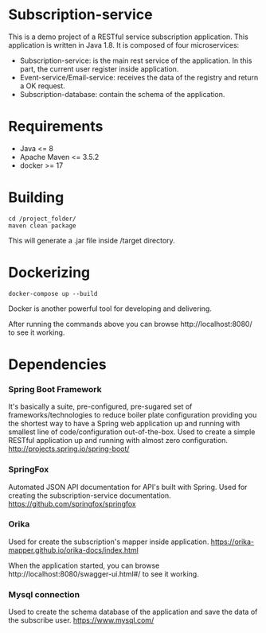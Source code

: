 # Subscription-service

This is a demo project of a RESTful service subscription application. This application is written in Java 1.8.
It is composed of four microservices:
  - Subscription-service: is the main rest service of the application. In this part, the current user register inside application.
  - Event-service/Email-service: receives the data of the registry and return a OK request.
  - Subscription-database: contain the schema of the application.

# Requirements
 -  Java <= 8
 - Apache Maven <= 3.5.2
 - docker >= 17

# Building
    cd /project_folder/
    maven clean package

This will generate a .jar file inside /target directory.


# Dockerizing
    docker-compose up --build

Docker is another powerful tool for developing and delivering.

After running the commands above you can browse http://localhost:8080/ to see it working.



# Dependencies

### Spring Boot Framework
It's basically a suite, pre-configured, pre-sugared set of frameworks/technologies to reduce boiler plate configuration providing you the shortest way to have a Spring web application up and running with smallest line of code/configuration out-of-the-box. 
Used to create a simple RESTful application up and running with almost zero configuration. 
http://projects.spring.io/spring-boot/

### SpringFox
Automated JSON API documentation for API's built with Spring. Used for creating the subscription-service documentation.
https://github.com/springfox/springfox

### Orika
Used for create the subscription's mapper inside application.
https://orika-mapper.github.io/orika-docs/index.html

When the application started, you can browse http://localhost:8080/swagger-ui.html#/ to see it working.

### Mysql connection
Used to create the schema database of the application and save the data of the subscribe user.
https://www.mysql.com/





